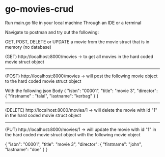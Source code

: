 # go-movies-crud
Run main.go file in your local machine
  Through an IDE or a terminal
  
  
Navigate to postman and try out the following:

GET, POST, DELETE or UPDATE a movie from the movie struct that is in memory (no database)



(GET) http://localhost:8000/movies -> to get all movies in the hard coded movie struct object
_______________________________________ 
(POST) http://localhost:8000/movies -> will post the following movie object to the hard coded movie struct object


With the following json Body 
{
    "isbn": "00001",
    "title": "movie 3",
    "director": {
        "firstname" : "talal",
        "lastname": "kerbag"
    }
}
_______________________________________
(DELETE) http://localhost:8000/movies/1 -> will delete the movie with id "1" in the hard coded movie struct object
_______________________________________
(PUT) http://localhost:8000/movies/1 -> will update the movie with id "1" in the hard coded movie struct object with the following movie object


 {
        "isbn": "00001",
        "title": "movie 3",
        "director": {
            "firstname": "john",
            "lastname": "doe"
        }
    }
